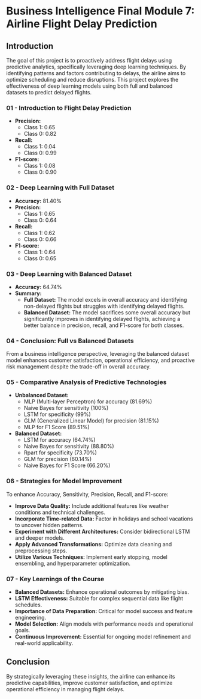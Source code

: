 # Business Intelligence Final Module 7: Airline Flight Delay Prediction

## Introduction
The goal of this project is to proactively address flight delays using predictive analytics, specifically leveraging deep learning techniques. By identifying patterns and factors contributing to delays, the airline aims to optimize scheduling and reduce disruptions. This project explores the effectiveness of deep learning models using both full and balanced datasets to predict delayed flights.

### 01 - Introduction to Flight Delay Prediction
- **Precision:**
  - Class 1: 0.65
  - Class 0: 0.82
- **Recall:**
  - Class 1: 0.04
  - Class 0: 0.99
- **F1-score:**
  - Class 1: 0.08
  - Class 0: 0.90

### 02 - Deep Learning with Full Dataset
- **Accuracy:** 81.40%
- **Precision:**
  - Class 1: 0.65
  - Class 0: 0.64
- **Recall:**
  - Class 1: 0.62
  - Class 0: 0.66
- **F1-score:**
  - Class 1: 0.64
  - Class 0: 0.65

### 03 - Deep Learning with Balanced Dataset
- **Accuracy:** 64.74%
- **Summary:**
  - **Full Dataset:** The model excels in overall accuracy and identifying non-delayed flights but struggles with identifying delayed flights.
  - **Balanced Dataset:** The model sacrifices some overall accuracy but significantly improves in identifying delayed flights, achieving a better balance in precision, recall, and F1-score for both classes.

### 04 - Conclusion: Full vs Balanced Datasets
From a business intelligence perspective, leveraging the balanced dataset model enhances customer satisfaction, operational efficiency, and proactive risk management despite the trade-off in overall accuracy.

### 05 - Comparative Analysis of Predictive Technologies
- **Unbalanced Dataset:**
  - MLP (Multi-layer Perceptron) for accuracy (81.69%)
  - Naive Bayes for sensitivity (100%)
  - LSTM for specificity (99%)
  - GLM (Generalized Linear Model) for precision (81.15%)
  - MLP for F1 Score (89.51%)
- **Balanced Dataset:**
  - LSTM for accuracy (64.74%)
  - Naive Bayes for sensitivity (88.80%)
  - Rpart for specificity (73.70%)
  - GLM for precision (60.14%)
  - Naive Bayes for F1 Score (66.20%)

### 06 - Strategies for Model Improvement
To enhance Accuracy, Sensitivity, Precision, Recall, and F1-score:
- **Improve Data Quality:** Include additional features like weather conditions and technical challenges.
- **Incorporate Time-related Data:** Factor in holidays and school vacations to uncover hidden patterns.
- **Experiment with Different Architectures:** Consider bidirectional LSTM and deeper models.
- **Apply Advanced Transformations:** Optimize data cleaning and preprocessing steps.
- **Utilize Various Techniques:** Implement early stopping, model ensembling, and hyperparameter optimization.

### 07 - Key Learnings of the Course
- **Balanced Datasets:** Enhance operational outcomes by mitigating bias.
- **LSTM Effectiveness:** Suitable for complex sequential data like flight schedules.
- **Importance of Data Preparation:** Critical for model success and feature engineering.
- **Model Selection:** Align models with performance needs and operational goals.
- **Continuous Improvement:** Essential for ongoing model refinement and real-world applicability.

## Conclusion
By strategically leveraging these insights, the airline can enhance its predictive capabilities, improve customer satisfaction, and optimize operational efficiency in managing flight delays.


